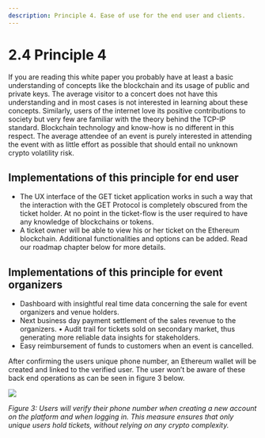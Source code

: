 ```yaml
---
description: Principle 4. Ease of use for the end user and clients.
---
```


# 2.4 Principle 4

If you are reading this white paper you probably have at least a basic understanding of concepts like the blockchain and its usage of public and private keys. The average visitor to a concert does not have this understanding and in most cases is not interested in learning about these concepts. Similarly, users of the internet love its positive contributions to society but very few are familiar with the theory behind the TCP-IP standard. Blockchain technology and know-how is no different in this respect. The average attendee of an event is purely interested in attending the event with as little effort as possible that should entail no unknown crypto volatility risk.

## Implementations of this principle for end user 

* The UX interface of the GET ticket application works in such a way that the interaction with the GET Protocol is completely obscured from the ticket holder. At no point in the ticket-flow is the user required to have any knowledge of blockchains or tokens. 
* A ticket owner will be able to view his or her ticket on the Ethereum blockchain. Additional functionalities and options can be added. Read our roadmap chapter below for more details.

## Implementations of this principle for event organizers 

* Dashboard with insightful real time data concerning the sale for event organizers and venue holders.  
* Next business day payment settlement of the sales revenue to the organizers. • Audit trail for tickets sold on secondary market, thus generating more reliable data insights for stakeholders.  
* Easy reimbursement of funds to customers when an event is cancelled. 

After confirming the users unique phone number, an Ethereum wallet will be created and linked to the verified user. The user won’t be aware of these back end operations as can be seen in figure 3 below.

![](../.gitbook/assets/image%20%2816%29.png)

_Figure 3: Users will verify their phone number when creating a new account on the platform and when logging in. This measure ensures that only unique users hold tickets, without relying on any crypto complexity._

